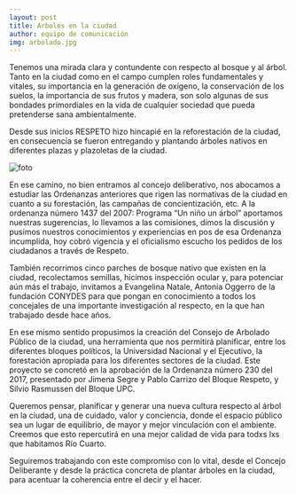 ```yaml
---
layout: post
title: Arboles en la ciudad
author: equipo de comunicación
img: arbolado.jpg
---
```


Tenemos una mirada clara y contundente con respecto al bosque y al árbol. Tanto en la ciudad como en el campo cumplen roles fundamentales y vitales,  su importancia en la generación de oxígeno, la conservación de los suelos, la importancia de sus frutos y madera, son solo algunas de sus bondades primordiales en la vida de cualquier sociedad que pueda pretenderse sana ambientalmente.

Desde sus inicios RESPETO hizo hincapié en la reforestación de la ciudad, en consecuencia se fueron entregando y plantando árboles nativos en diferentes plazas y plazoletas de la ciudad.

![foto]({{site.baseurl}}/img/plantacion.jpg)

En ese camino, no bien entramos al concejo deliberativo, nos abocamos a estudiar las Ordenanzas anteriores que rigen las normativas de la ciudad en cuanto a su forestación, las campañas de concientización, etc. A la ordenanza número 1437 del 2007: Programa “Un niño un árbol” aportamos nuestras sugerencias, lo llevamos a las comisiones, dimos la discusión y pusimos nuestros conocimientos y experiencias en pos de esa Ordenanza incumplida, hoy cobró vigencia y el oficialismo escucho los pedidos de los ciudadanos a través de Respeto.

También recorrimos cinco parches de bosque nativo que existen en la ciudad, recolectamos semillas, hicimos inspección ocular y, para potenciar aún más el trabajo, invitamos a Evangelina Natale, Antonia Oggerro de la fundación CONYDES para que pongan en conocimiento a todos los concejales  de una importante investigación al respecto, en la que han trabajado desde hace años.

En ese mismo  sentido propusimos la creación del Consejo de Arbolado Público de la ciudad, una herramienta que nos permitirá planificar, entre los diferentes bloques políticos, la Universidad Nacional y el Ejecutivo, la forestación apropiada para los diferentes sectores de la ciudad. Este proyecto se concretó en la aprobación de la Ordenanza número 230 del 2017, presentado por Jimena Segre y Pablo Carrizo del Bloque Respeto, y Silvio Rasmussen del Bloque UPC.

Queremos pensar, planificar y generar una nueva cultura respecto al árbol en la ciudad, una de cuidado, valor y conciencia, donde el espacio público sea un lugar de equilibrio, de mayor y mejor vinculación con el ambiente. Creemos que esto repercutirá en una mejor calidad de vida para todxs lxs que habitamos Río Cuarto.

Seguiremos trabajando con este compromiso con lo vital, desde el Concejo Deliberante y desde la práctica concreta de plantar árboles en la ciudad, para acentuar la coherencia entre el decir y el hacer.
